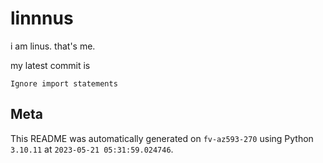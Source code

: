 # linnnus

i am linus. that's me.

my latest commit is

```
Ignore import statements
```

## Meta

This README was automatically generated on `fv-az593-270` using Python
`3.10.11` at `2023-05-21 05:31:59.024746`.
